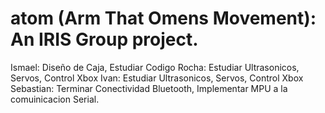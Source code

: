 # atom (Arm That Omens Movement): An IRIS Group project.

Ismael: Diseño de Caja, Estudiar Codigo
Rocha: Estudiar Ultrasonicos, Servos, Control Xbox
Ivan: Estudiar Ultrasonicos, Servos, Control Xbox
Sebastian: Terminar Conectividad Bluetooth, Implementar MPU a la comuinicacion Serial.
